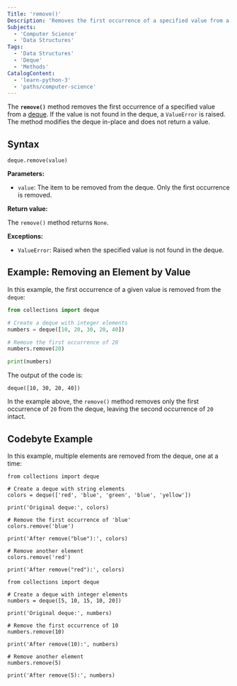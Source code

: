 ```yaml
---
Title: 'remove()'
Description: 'Removes the first occurrence of a specified value from a deque.'
Subjects:
  - 'Computer Science'
  - 'Data Structures'
Tags:
  - 'Data Structures'
  - 'Deque'
  - 'Methods'
CatalogContent:
  - 'learn-python-3'
  - 'paths/computer-science'
---
```


The **`remove()`** method removes the first occurrence of a specified value from a [deque](https://www.codecademy.com/resources/docs/python/collections-module/deque). If the value is not found in the deque, a `ValueError` is raised. The method modifies the deque in-place and does not return a value.

## Syntax

```pseudo
deque.remove(value)
```

**Parameters:**

- `value`: The item to be removed from the deque. Only the first occurrence is removed.

**Return value:**

The `remove()` method returns `None`.

**Exceptions:**

- `ValueError`: Raised when the specified value is not found in the deque.

## Example: Removing an Element by Value

In this example, the first occurrence of a given value is removed from the `deque`:

```py
from collections import deque

# Create a deque with integer elements
numbers = deque([10, 20, 30, 20, 40])

# Remove the first occurrence of 20
numbers.remove(20)

print(numbers)
```

The output of the code is:

```shell
deque([10, 30, 20, 40])
```

In the example above, the `remove()` method removes only the first occurrence of `20` from the deque, leaving the second occurrence of `20` intact.

## Codebyte Example

In this example, multiple elements are removed from the deque, one at a time:

```codebyte/python
from collections import deque

# Create a deque with string elements
colors = deque(['red', 'blue', 'green', 'blue', 'yellow'])

print('Original deque:', colors)

# Remove the first occurrence of 'blue'
colors.remove('blue')

print('After remove("blue"):', colors)

# Remove another element
colors.remove('red')

print('After remove("red"):', colors)
```

```
from collections import deque

# Create a deque with integer elements
numbers = deque([5, 10, 15, 10, 20])

print('Original deque:', numbers)

# Remove the first occurrence of 10
numbers.remove(10)

print('After remove(10):', numbers)

# Remove another element
numbers.remove(5)

print('After remove(5):', numbers)
```